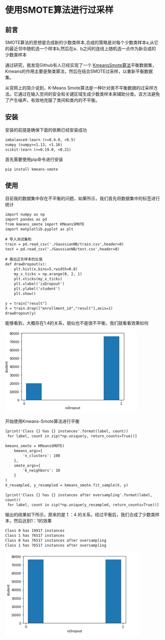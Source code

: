 # 使用SMOTE算法进行过采样

## 前言

SMOTE算法的思想是合成新的少数类样本,合成的策略是对每个少数类样本a,从它的最近邻中随机选一个样本b,然后在a、b之间的连线上随机选一点作为新合成的少数类样本

通过研究，我发现Github有人已经实现了一个 [KmeansSmote算法](https://github.com/felix-last/kmeans_smote)平衡数据集，Kmeans的作用主要是聚类算法，然后在结合SMOTE过采样，以重新平衡数据集。

从官网上的简介说到，K-Means Smote算法是一种针对类不平衡数据的过采样方法。它通过在输入空间的安全和关键区域生成少数类样本来辅助分类。该方法避免了产生噪声，有效地克服了类间和类内的不平衡。

## 安装

安装的前提是确保下面的依赖已经安装成功

```
imbalanced-learn (>=0.4.0, <0.5)
numpy (numpy>=1.13, <1.16)
scikit-learn (>=0.19.0, <0.21)
```

首先需要使用pip命令进行安装

```
pip install kmeans-smote
```

## 使用

目前我的数据集中存在不平衡的问题，如果所示，我们首先将数据集中的标签进行统计

```
import numpy as np
import pandas as pd
from kmeans_smote import KMeansSMOTE
import matplotlib.pyplot as plt

# 导入测试集和
train = pd.read_csv('./GaussianNB/train.csv',header=0)
test = pd.read_csv('./GaussianNB/test.csv',header=0)

# 画出正负样本的比值
def drawDropout(x):    
    plt.hist(x,bins=5,rwidth=0.8)
    my_x_ticks = np.arange(0, 2, 1)
    plt.xticks(my_x_ticks)
    plt.xlabel('isDropout')
    plt.ylabel('student')
    plt.show()
    
y = train["result"]
X = train.drop(["enrollment_id","result"],axis=1)
drawDropout(y)    
```

能够看到，大概存在1:4的关系，貌似也不是很不平衡，我们就看看效果如何

![image-20200527221056845](images/image-20200527221056845.png)

开始使用Kmeans-Smote算法进行平衡

```
[print('Class {} has {} instances'.format(label, count))
 for label, count in zip(*np.unique(y, return_counts=True))]

kmeans_smote = KMeansSMOTE(
    kmeans_args={
        'n_clusters': 100
    },
    smote_args={
        'k_neighbors': 10
    }
)
X_resampled, y_resampled = kmeans_smote.fit_sample(X, y)

[print('Class {} has {} instances after oversampling'.format(label, count))
 for label, count in zip(*np.unique(y_resampled, return_counts=True))]
```

输出的结果如下所示，原来的是 1 ：4 的关系，经过平衡后，我们合成了少数类样本，然后达到1：1的效果

```
Class 0 has 19917 instances
Class 1 has 76517 instances
Class 0 has 76517 instances after oversampling
Class 1 has 76517 instances after oversampling
```

![image-20200527221259769](images/image-20200527221259769.png)